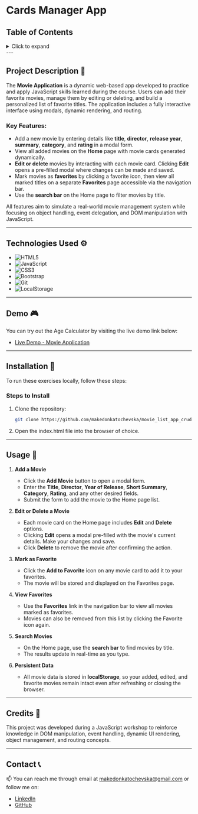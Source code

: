 # Cards Manager App

## Table of Contents

<details>
  <summary>Click to expand</summary>
  - 📜 Project Description <br>
  - ⚙️ Technologies Used <br>
  - 🎮 Demo <br>
  - 🔨 Installation <br>
  - 🚀 Usage <br>
  - 📝 Credits <br>
  - 📞 Contact <br>
</details>
---

## Project Description 📜

The **Movie Application** is a dynamic web-based app developed to practice and apply JavaScript skills learned during the course. Users can add their favorite movies, manage them by editing or deleting, and build a personalized list of favorite titles. The application includes a fully interactive interface using modals, dynamic rendering, and routing.

### Key Features:

- Add a new movie by entering details like **title**, **director**, **release year**, **summary**, **category**, and **rating** in a modal form.
- View all added movies on the **Home** page with movie cards generated dynamically.
- **Edit or delete** movies by interacting with each movie card. Clicking **Edit** opens a pre-filled modal where changes can be made and saved.
- Mark movies as **favorites** by clicking a favorite icon, then view all marked titles on a separate **Favorites** page accessible via the navigation bar.
- Use the **search bar** on the Home page to filter movies by title.

All features aim to simulate a real-world movie management system while focusing on object handling, event delegation, and DOM manipulation with JavaScript.

---

## Technologies Used ⚙️

- ![HTML5](https://img.shields.io/badge/HTML5-E34F26?style=flat-square&logo=html5&logoColor=white)
- ![JavaScript](https://img.shields.io/badge/JavaScript-F7DF1E?style=flat-square&logo=javascript&logoColor=black)
- ![CSS3](https://img.shields.io/badge/CSS3-1572B6?style=flat-square&logo=css3&logoColor=white)
- ![Bootstrap](https://img.shields.io/badge/Bootstrap-563D7C?style=flat-square&logo=bootstrap&logoColor=white)
- ![Git](https://img.shields.io/badge/Git-F05032?style=flat-square&logo=git&logoColor=white)
- ![LocalStorage](https://img.shields.io/badge/LocalStorage-323330?style=flat-square&logo=Google%20Chrome&logoColor=white)

---

## Demo 🎮

You can try out the Age Calculator by visiting the live demo link below:

- [Live Demo - Movie Application](https://movie-list-crud-makedonkatochevska.netlify.app/)

---

## Installation 🔨

To run these exercises locally, follow these steps:

### Steps to Install

1. Clone the repository:
   ```bash
   git clone https://github.com/makedonkatochevska/movie_list_app_crud.git .
   ```
2. Open the index.html file into the browser of choice.

---

## Usage 🚀

1. **Add a Movie**

   - Click the **Add Movie** button to open a modal form.
   - Enter the **Title**, **Director**, **Year of Release**, **Short Summary**, **Category**, **Rating**, and any other desired fields.
   - Submit the form to add the movie to the Home page list.

2. **Edit or Delete a Movie**

   - Each movie card on the Home page includes **Edit** and **Delete** options.
   - Clicking **Edit** opens a modal pre-filled with the movie's current details. Make your changes and save.
   - Click **Delete** to remove the movie after confirming the action.

3. **Mark as Favorite**

   - Click the **Add to Favorite** icon on any movie card to add it to your favorites.
   - The movie will be stored and displayed on the Favorites page.

4. **View Favorites**

   - Use the **Favorites** link in the navigation bar to view all movies marked as favorites.
   - Movies can also be removed from this list by clicking the Favorite icon again.

5. **Search Movies**

   - On the Home page, use the **search bar** to find movies by title.
   - The results update in real-time as you type.

6. **Persistent Data**
   - All movie data is stored in **localStorage**, so your added, edited, and favorite movies remain intact even after refreshing or closing the browser.

---

## Credits 📝

This project was developed during a JavaScript workshop to reinforce knowledge in DOM manipulation, event handling, dynamic UI rendering, object management, and routing concepts.

---

## Contact 📞

📫 You can reach me through email at [makedonkatochevska@gmail.com](mailto:makedonkatochevska@gmail.com) or follow me on:

- [LinkedIn](https://www.linkedin.com/in/makedonka-tochevska)
- [GitHub](https://github.com/makedonkatochevska)
